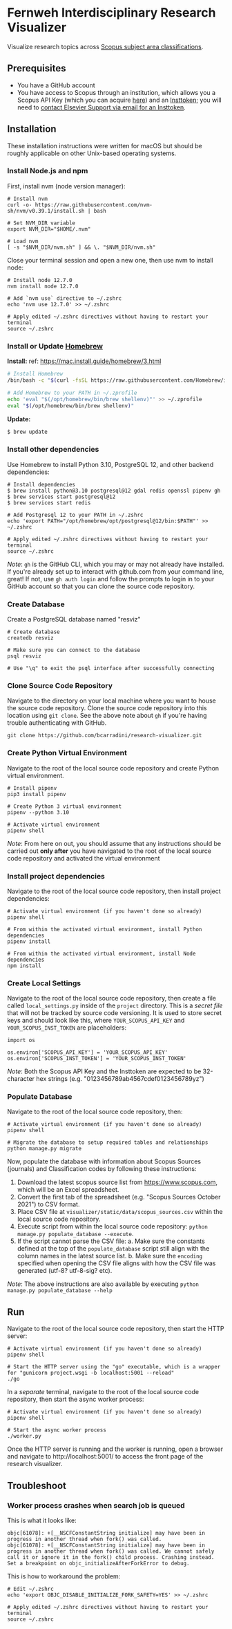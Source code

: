 
# Fernweh Interdisciplinary Research Visualizer
Visualize research topics across [Scopus subject area classifications](https://service.elsevier.com/app/answers/detail/a_id/14882/supporthub/scopus/~/what-are-the-most-frequent-subject-area-categories-and-classifications-used-in/).


## Prerequisites
- You have a GitHub account
- You have access to Scopus through an institution, which allows you a Scopus API Key (which you can acquire [here](https://dev.elsevier.com/)) and an  [Insttoken](https://dev.elsevier.com/support.html); you will need to [contact Elsevier Support via email for an Insttoken](https://service.elsevier.com/app/contact/supporthub/dataasaservice/).

## Installation
These installation instructions were written for macOS but should be roughly applicable on other Unix-based operating systems.


### Install Node.js and npm
First, install nvm (node version manager):
```
# Install nvm
curl -o- https://raw.githubusercontent.com/nvm-sh/nvm/v0.39.1/install.sh | bash

# Set NVM_DIR variable
export NVM_DIR="$HOME/.nvm"

# Load nvm
[ -s "$NVM_DIR/nvm.sh" ] && \. "$NVM_DIR/nvm.sh"
```

Close your terminal session and open a new one, then use nvm to install node:
```
# Install node 12.7.0
nvm install node 12.7.0

# Add `nvm use` directive to ~/.zshrc
echo 'nvm use 12.7.0' >> ~/.zshrc

# Apply edited ~/.zshrc directives without having to restart your terminal
source ~/.zshrc
```


### Install or Update [Homebrew](https://brew.sh/)

**Install:**
ref: https://mac.install.guide/homebrew/3.html
```sh
# Install Homebrew
/bin/bash -c "$(curl -fsSL https://raw.githubusercontent.com/Homebrew/install/HEAD/install.sh)"

# Add Homebrew to your PATH in ~/.zprofile
echo 'eval "$(/opt/homebrew/bin/brew shellenv)"' >> ~/.zprofile
eval "$(/opt/homebrew/bin/brew shellenv)"
```

**Update:**
```sh
$ brew update
```


### Install other dependencies
Use Homebrew to install Python 3.10, PostgreSQL 12, and other backend dependencies:
```
# Install dependencies
$ brew install python@3.10 postgresql@12 gdal redis openssl pipenv gh
$ brew services start postgresql@12
$ brew services start redis

# Add Postgresql 12 to your PATH in ~/.zshrc
echo 'export PATH="/opt/homebrew/opt/postgresql@12/bin:$PATH"' >> ~/.zshrc

# Apply edited ~/.zshrc directives without having to restart your terminal
source ~/.zshrc
```
_Note_: `gh` is the GitHub CLI, which you may or may not already have installed. If you're already set up to interact with github.com from your command line, great! If not, use `gh auth login` and follow the prompts to login in to your GitHub account so that you can clone the source code repository.


### Create Database
Create a PostgreSQL database named "resviz"
```
# Create database
createdb resviz

# Make sure you can connect to the database
psql resviz

# Use "\q" to exit the psql interface after successfully connecting
```


### Clone Source Code Repository
Navigate to the directory on your local machine where you want to house the source code repository. Clone the source code repository into this location using `git clone`. See the above note about `gh` if you're having trouble authenticating with GitHub.
```
git clone https://github.com/bcarradini/research-visualizer.git
```


### Create Python Virtual Environment
Navigate to the root of the local source code repository and create Python virtual environment.
```
# Install pipenv
pip3 install pipenv

# Create Python 3 virtual environment
pipenv --python 3.10

# Activate virtual environment
pipenv shell
```
_Note_: From here on out, you should assume that any instructions should be carried out **only after** you have navigated to the root of the local source code repository and activated the virtual environment


### Install project dependencies
Navigate to the root of the local source code repository, then install project dependencies:
```
# Activate virtual environment (if you haven't done so already)
pipenv shell

# From within the activated virtual environment, install Python dependencies
pipenv install

# From within the activated virtual environment, install Node dependencies
npm install
```


### Create Local Settings
Navigate to the root of the local source code repository, then create a file called `local_settings.py` inside of the `project` directory. This is a _secret file_ that will not be tracked by source code versioning. It is used to store secret keys and should look like this, where `YOUR_SCOPUS_API_KEY` and `YOUR_SCOPUS_INST_TOKEN` are placeholders:
```
import os

os.environ['SCOPUS_API_KEY'] = 'YOUR_SCOPUS_API_KEY'
os.environ['SCOPUS_INST_TOKEN'] = 'YOUR_SCOPUS_INST_TOKEN'
```
_Note_: Both the Scopus API Key and the Insttoken are expected to be 32-character hex strings (e.g. "0123456789ab4567cdef0123456789yz")


### Populate Database
Navigate to the root of the local source code repository, then:
```
# Activate virtual environment (if you haven't done so already)
pipenv shell

# Migrate the database to setup required tables and relationships
python manage.py migrate
```
Now, populate the database with information about Scopus Sources (journals) and Classification codes by following these instructions:
1. Download the latest scopus source list from https://www.scopus.com, which will be an Excel spreadsheet.
2. Convert the first tab of the spreadsheet (e.g. "Scopus Sources October 2021") to CSV format.
3. Place CSV file at `visualizer/static/data/scopus_sources.csv` within the local source code repository.
4. Execute script from within the local source code repository: `python manage.py populate_database --execute`.
5. If the script cannot parse the CSV file:
  a. Make sure the constants defined at the top of the `populate_database` script still align with the column names in the latest source list.
  b. Make sure the `encoding` specified when opening the CSV file aligns with how the CSV file was generated (utf-8? utf-8-sig? etc).

_Note_: The above instructions are also available by executing `python manage.py populate_database --help`


## Run

Navigate to the root of the local source code repository, then start the HTTP server:
```
# Activate virtual environment (if you haven't done so already)
pipenv shell

# Start the HTTP server using the "go" executable, which is a wrapper for "gunicorn project.wsgi -b localhost:5001 --reload"
./go
```

In a _separate_ terminal, navigate to the root of the local source code repository, then start the async worker process:
```
# Activate virtual environment (if you haven't done so already)
pipenv shell

# Start the async worker process
./worker.py
```

Once the HTTP server is running and the worker is running, open a browser and navigate to http://localhost:5001/ to access the front page of the research visualizer.


## Troubleshoot

### Worker process crashes when search job is queued
This is what it looks like:
```
objc[61078]: +[__NSCFConstantString initialize] may have been in progress in another thread when fork() was called.
objc[61078]: +[__NSCFConstantString initialize] may have been in progress in another thread when fork() was called. We cannot safely call it or ignore it in the fork() child process. Crashing instead. Set a breakpoint on objc_initializeAfterForkError to debug.
```
This is how to workaround the problem:
```
# Edit ~/.zshrc
echo 'export OBJC_DISABLE_INITIALIZE_FORK_SAFETY=YES' >> ~/.zshrc

# Apply edited ~/.zshrc directives without having to restart your terminal
source ~/.zshrc
```
